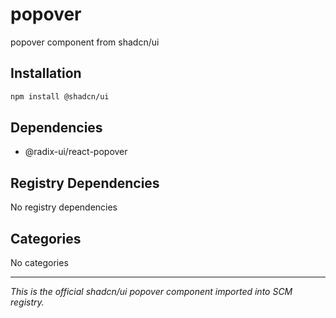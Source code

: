 # popover

popover component from shadcn/ui

## Installation

```bash
npm install @shadcn/ui
```

## Dependencies

- @radix-ui/react-popover

## Registry Dependencies

No registry dependencies

## Categories

No categories

---

*This is the official shadcn/ui popover component imported into SCM registry.*
